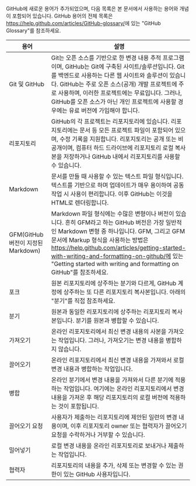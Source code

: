 ﻿GitHub에 새로운 용어가 추가되었으며, 다음 목록은 본 문서에서 사용하는 용어와 개념이 포함되어 있습니다.  GitHub 용어의 전체 목록은 <https://help.github.com/articles/GitHub-glossary/>에 있는 "GitHub Glossary"를 참조하세요. 

| 용어 | 설명 |
| --- | --- |
| Git 및 GitHub | Git는 오픈 소스를 기반으로 한 변경 내용 추적 프로그램이며, GitHub는 Git에 구축된 사이트/솔루션입니다. Git를 백엔드로 사용하는 다른 웹 사이트와 솔루션이 있습니다. GitHub는 주로 오픈 소스(공개) 개발 프로젝트에 주로 사용하며, 이러한 프로젝트에는 무료입니다. 그러나, GitHub를 오픈 소스가 아닌 개인 프로젝트에 사용할 경우에는 유료 버전에 가입해야 합니다. |
| 리포지토리 | GitHub의 각 프로젝트는 리포지토리에 있습니다. 리포지토리에는 문서 등 모든 프로젝트 파일이 포함되어 있으며, 수정 기록을 지원합니다. 리포지토리는 공개 또는 비공개이며, 컴퓨터 하드 드라이브에 리포지토리 로컬 복사본을 저장하거나 GitHub 내에서 리포지토리를 사용할 수 있습니다.  |
| Markdown | 문서를 만들 때 사용할 수 있는 텍스트 파일 형식입니다. 텍스트를 기반으로 하며 업데이트가 매우 용이하여 공동 작업 시 사용이 편리합니다. 이후 GitHub는 이것을 HTML로 렌더링합니다. |
| GFM(GitHub 버전이 지정된 Markdown) | Markdown 파일 형식에는 수많은 변형이나 버전이 있습니다. 흔히 GFM라고 하는 GitHub 버전은 가장 일반적인 Markdown 변형 중 하나입니다. GFM, 그리고 GFM 문서에 Markup 형식을 사용하는 방법은 https://help.github.com/articles/getting-started-with-writing-and-formatting-on-github/에 있는 "Getting started with writing and formatting on GitHub"를 참조하세요. |
| 포크 | 원본 리포지토리에 상주하는 분기와 다르게, GitHub 계정에 상주하는 또 다른 리포지토리 복사본입니다. 아래의 "분기"를 직접 참조하세요. |
| 분기 | 원본과 동일한 리포지토리에 상주하는 리포지토리 복사본입니다. 분기를 원본과 병합할 수 있습니다. |
| 가져오기 | 온라인 리포지토리에서 최신 변경 내용의 사본을 가져오는 작업입니다. 그러나, 가져오기는 변경 내용을 병합하지 않습니다. |
| 끌어오기 | 온라인 리포지토리에서 최신 변경 내용을 가져와서 로컬 변경 내용과 병합하는 작업입니다. |
| 병합 | 온라인 분기에서 변경 내용을 가져와서 다른 분기에 적용하는 작업입니다. 여기에는 온라인 리포지토리에서 변경 내용을 가져온 후 해당 리포지토리의 로컬 버전에 적용하는 것이 포함됩니다. |
| 끌어오기 요청 | 사용자가 제출하는 리포지토리에 제안된 일련의 변경 내용이며, 이후 리포지토리 owner 또는 협력자가 끌어오기 요청을 수락하거나 거부할 수 있습니다. |
| 밀어넣기 | 로컬 변경 내용을 온라인 리포지토리로 보내거나 제출하는 작업입니다. |
| 협력자 | 리포지토리의 내용을 추가, 삭제 또는 변경할 수 있는 권한이 있는 GitHub 사용자입니다. |

